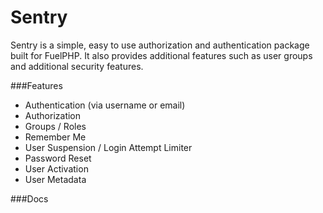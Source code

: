 # Sentry

Sentry is a simple, easy to use authorization and authentication package built for FuelPHP.
It also provides additional features such as user groups and additional security features.

###Features

* Authentication (via username or email)
* Authorization
* Groups / Roles
* Remember Me
* User Suspension / Login Attempt Limiter
* Password Reset
* User Activation
* User Metadata

###Docs

<!-- [http://sentry.cartalyst.com/manual/v1.1.html](http://sentry.cartalyst.com/manual/v1.1.html) -->
